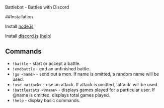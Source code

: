 Battlebot - Battles with Discord

##Installation

Install [node.js](https://nodejs.org/en/)

Install [discord.js](https://github.com/hydrabolt/discord.js) \([help](https://discordjs.readthedocs.io/en/latest/installing.html)\)
	 
## Commands
- `!battle` - start or accept a battle.
- `!endbattle` - end an unfinished battle.
- `!go <name>` - send out a mon. If name is omitted, a random name will be used.
- `!use <attack>` - use an attack. If attack is omitted, 'attack' will be used.
- `!battlestats <@name>` - displays games played for a particular user. If @name is omitted, displays total games played.
- `!help` - display basic commands. 
